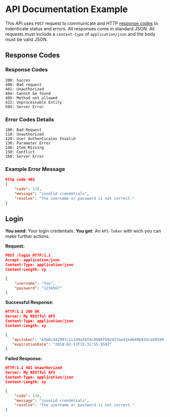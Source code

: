 # API Documentation Example
This API uses `POST` request to communicate and HTTP [response codes](https://en.wikipedia.org/wiki/List_of_HTTP_status_codes) to indenticate status and errors. All responses come in standard JSON. All requests must include a `content-type` of `application/json` and the body must be valid JSON.

## Response Codes 
### Response Codes
```
200: Succes
400: Bad request
401: Unauthorized
404: Cannot be found
405: Method not allowed
422: Unprocessable Entity 
50X: Server Error
```
### Error Codes Details
```
100: Bad Request
110: Unauthorized
120: User Authenticaion Invalid
130: Parameter Error
140: Item Missing
150: Conflict
160: Server Error
```
### Example Error Message
```json
http code 402
{
    "code": 120,
    "message": "invalid crendetials",
    "resolve": "The username or password is not correct."
}
```

## Login
**You send:**  Your  login credentials.
**You get:** An `API-Token` with wich you can make further actions.

**Request:**
```json
POST /login HTTP/1.1
Accept: application/json
Content-Type: application/json
Content-Length: xy

{
    "username": "foo",
    "password": "1234567" 
}
```
**Successful Response:**
```json
HTTP/1.1 200 OK
Server: My RESTful API
Content-Type: application/json
Content-Length: xy

{
   "apitoken": "e3b0c44298fc1c149afbf4c8996fb92427ae41e4649b934ca495991b7852b855",
   "expirationDate": "2018-02-13T15:31:55.559Z"
}
```
**Failed Response:**
```json
HTTP/1.1 401 Unauthorized
Server: My RESTful API
Content-Type: application/json
Content-Length: xy

{
    "code": 120,
    "message": "invalid crendetials",
    "resolve": "The username or password is not correct."
}
``` 
